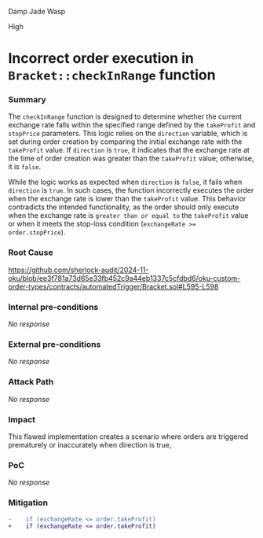 Damp Jade Wasp

High

# Incorrect order execution in `Bracket::checkInRange` function

### Summary

The `checkInRange` function is designed to determine whether the current exchange rate falls within the specified range defined by the `takeProfit` and `stopPrice` parameters. This logic relies on the `direction` variable, which is set during order creation by comparing the initial exchange rate with the `takeProfit` value. If `direction` is `true`, it indicates that the exchange rate at the time of order creation was greater than the `takeProfit` value; otherwise, it is `false`.  

While the logic works as expected when `direction` is `false`, it fails when `direction` is `true`. In such cases, the function incorrectly executes the order when the exchange rate is lower than the `takeProfit` value. This behavior contradicts the intended functionality, as the order should only execute when the exchange rate is `greater than or equal to` the `takeProfit` value or when it meets the stop-loss condition (`exchangeRate >= order.stopPrice`).  



### Root Cause

https://github.com/sherlock-audit/2024-11-oku/blob/ee3f781a73d65e33fb452c9a44eb1337c5cfdbd6/oku-custom-order-types/contracts/automatedTrigger/Bracket.sol#L595-L598

### Internal pre-conditions

_No response_

### External pre-conditions

_No response_

### Attack Path

_No response_

### Impact

This flawed implementation creates a scenario where orders are triggered prematurely or inaccurately when direction is true,

### PoC

_No response_

### Mitigation

```diff
-    if (exchangeRate <= order.takeProfit)
+    if (exchangeRate <= order.takeProfit)

```
